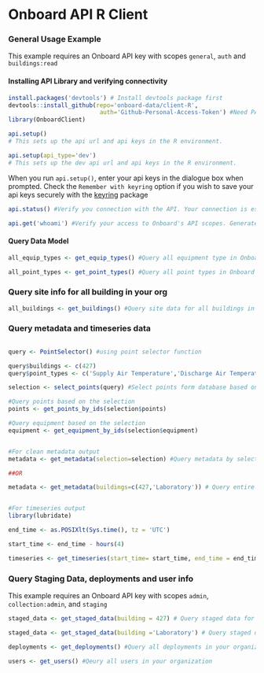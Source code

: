 # Onboard API R Client

### General Usage Example 

This example requires an Onboard API key with scopes `general`, `auth` and `buildings:read`

#### Installing API Library and verifying connectivity
```R
install.packages('devtools') # Install devtools package first
devtools::install_github(repo='onboard-data/client-R',
                          auth='Github-Personal-Access-Token') #Need PAT since repo is currently private
library(OnboardClient)

api.setup() 
# This sets up the api url and api keys in the R environment. 

api.setup(api_type='dev')
# This sets up the dev api url and api keys in the R environment.  

```
When you run `api.setup()`, enter your api keys in the dialogue box when prompted.
Check the `Remember with keyring` option if you wish to save your api keys securely with the [keyring](https://support.rstudio.com/hc/en-us/articles/360000969634) package  


```R
api.status() #Verify you connection with the API. Your connection is established if it returns 200

api.get('whoami') #Verify your access to Onboard's API scopes. Generates a list called whoami in R's Global Environment
```

#### Query Data Model

```R
all_equip_types <- get_equip_types() #Query all equipment type in Onboard's Data Model

all_point_types <- get_point_types() #Query all point types in Onboard's Data Model
```

### Query site info for all building in your org
```R
all_buildings <- get_buildings() #Query site data for all buildings in your organization
```

### Query metadata and timeseries data
```R

query <- PointSelector() #using point selector function

query$buildings <- c(427) 
query$point_types <- c('Supply Air Temperature','Discharge Air Temperature')

selection <- select_points(query) #Select points form database based on your query

#Query points based on the selection
points <- get_points_by_ids(selection$points)

#Query equipment based on the selection
equipment <- get_equipment_by_ids(selection$equipment)


#For clean metadata output
metadata <- get_metadata(selection=selection) #Query metadata by selection list we got above

##OR

metadata <- get_metadata(buildings=c(427,'Laboratory')) # Query entire metadata for building id 428 and building name: Laboratory


#For timeseries output
library(lubridate)

end_time <- as.POSIXlt(Sys.time(), tz = 'UTC')

start_time <- end_time - hours(4)

timeseries <- get_timeseries(start_time= start_time, end_time = end_time, point_ids = selection$points) #Queries timeseries data for the selection list we got above

```

### Query Staging Data, deployments and user info

This example requires an Onboard API key with scopes `admin`, `collection:admin`, and `staging` 

```R
staged_data <- get_staged_data(building = 427) # Query staged data for building id 427

staged_data <- get_staged_data(building ='Laboratory') # Query staged data for building name: Laboratory

deployments <- get_deployments() #Query all deployments in your organization

users <- get_users() #Qeury all users in your organization

```

